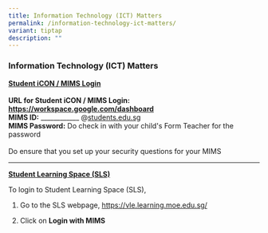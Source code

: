```yaml
---
title: Information Technology (ICT) Matters
permalink: /information-technology-ict-matters/
variant: tiptap
description: ""
---
```

<h3>Information Technology (ICT) Matters</h3>
<p><strong><u>Student iCON / MIMS Login</u></strong><u> </u>
<br>
<br><strong>URL for Student iCON / MIMS Login: <a href="https://workspace.google.com/dashboard" rel="noopener noreferrer nofollow" target="_blank">https://workspace.google.com/dashboard</a></strong> 
<br><strong>MIMS ID:</strong> ____________ @<a href="http://students.edu.sg" rel="noopener noreferrer nofollow" target="_blank">students.edu.sg</a> 
<br><strong>MIMS Password:</strong> Do check in with your child's Form Teacher
for the password
<br>
<br>Do ensure that you set up your security questions for your MIMS</p>
<hr>
<p><strong><u>Student Learning Space (SLS)</u></strong>
</p>
<p>To login to Student Learning Space (SLS),</p>
<ol data-tight="true" class="tight">
<li>
<p>Go to the SLS webpage, <a href="https://vle.learning.moe.edu.sg/" rel="noopener noreferrer nofollow" target="_blank">https://vle.learning.moe.edu.sg/</a>
</p>
</li>
<li>
<p>Click on <strong>Login with MIMS</strong>
<br>
</p>
</li>
</ol>
<p></p>